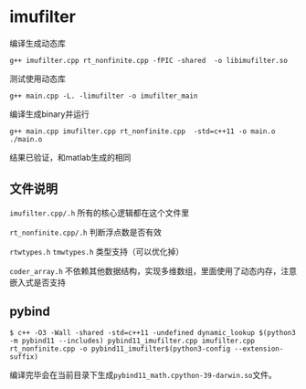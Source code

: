 # imufilter

编译生成动态库
``` shell
g++ imufilter.cpp rt_nonfinite.cpp -fPIC -shared  -o libimufilter.so
```

测试使用动态库
``` shell
g++ main.cpp -L. -limufilter -o imufilter_main
```

编译生成binary并运行
``` shell
g++ main.cpp imufilter.cpp rt_nonfinite.cpp  -std=c++11 -o main.o
./main.o
```
结果已验证，和matlab生成的相同

## 文件说明

`imufilter.cpp/.h` 所有的核心逻辑都在这个文件里

`rt_nonfinite.cpp/.h` 判断浮点数是否有效

`rtwtypes.h` `tmwtypes.h` 类型支持（可以优化掉）

`coder_array.h` 不依赖其他数据结构，实现多维数组，里面使用了动态内存，注意嵌入式是否支持

## pybind

``` shell
$ c++ -O3 -Wall -shared -std=c++11 -undefined dynamic_lookup $(python3 -m pybind11 --includes) pybind11_imufilter.cpp imufilter.cpp rt_nonfinite.cpp -o pybind11_imufilter$(python3-config --extension-suffix)
```

编译完毕会在当前目录下生成`pybind11_math.cpython-39-darwin.so`文件。